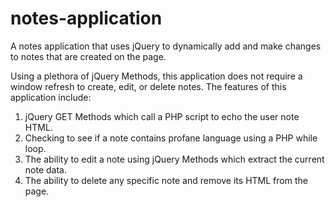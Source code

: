 # notes-application
A notes application that uses jQuery to dynamically add and make changes to notes that are created on the page.

Using a plethora of jQuery Methods, this application does not require a window refresh to create, edit, or delete notes. The features of this application include:
1. jQuery GET Methods which call a PHP script to echo the user note HTML.
2. Checking to see if a note contains profane language using a PHP while loop.
3. The ability to edit a note using jQuery Methods which extract the current note data.
4. The ability to delete any specific note and remove its HTML from the page.
